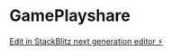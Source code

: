 # GamePlayshare

[Edit in StackBlitz next generation editor ⚡️](https://stackblitz.com/~/github.com/verticalhost/GamePlayshare)
